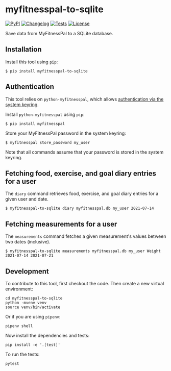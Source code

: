 # myfitnesspal-to-sqlite

[![PyPI](https://img.shields.io/pypi/v/myfitnesspal-to-sqlite.svg)](https://pypi.org/project/myfitnesspal-to-sqlite/)
[![Changelog](https://img.shields.io/github/v/release/seem/myfitnesspal-to-sqlite?include_prereleases&label=changelog)](https://github.com/seem/myfitnesspal-to-sqlite/releases)
[![Tests](https://github.com/seem/myfitnesspal-to-sqlite/workflows/Test/badge.svg)](https://github.com/seem/myfitnesspal-to-sqlite/actions?query=workflow%3ATest)
[![License](https://img.shields.io/badge/license-Apache%202.0-blue.svg)](https://github.com/seem/myfitnesspal-to-sqlite/blob/master/LICENSE)

Save data from MyFitnessPal to a SQLite database.

## Installation

Install this tool using `pip`:

    $ pip install myfitnesspal-to-sqlite

## Authentication

This tool relies on `python-myfitnesspal`, which allows [authentication via the system keyring](https://github.com/coddingtonbear/python-myfitnesspal#authentication).

Install `python-myfitnesspal` using `pip`:

    $ pip install myfitnesspal

Store your MyFitnessPal password in the system keyring:

    $ myfitnesspal store_password my_user

Note that all commands assume that your password is stored in the system keyring.

## Fetching food, exercise, and goal diary entries for a user

The `diary` command retrieves food, exercise, and goal diary entries for a given user and date.

    $ myfitnesspal-to-sqlite diary myfitnesspal.db my_user 2021-07-14

## Fetching measurements for a user

The `measurements` command fetches a given measurement's values between two dates (inclusive).

    $ myfitnesspal-to-sqlite measurements myfitnesspal.db my_user Weight 2021-07-14 2021-07-21

## Development

To contribute to this tool, first checkout the code. Then create a new virtual environment:

    cd myfitnesspal-to-sqlite
    python -mvenv venv
    source venv/bin/activate

Or if you are using `pipenv`:

    pipenv shell

Now install the dependencies and tests:

    pip install -e '.[test]'

To run the tests:

    pytest
